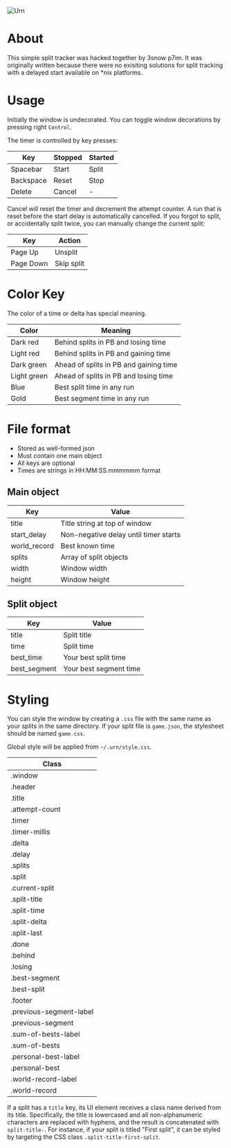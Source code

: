 ![Urn](http://i.imgur.com/19pQrjP.png)

# About

This simple split tracker was hacked together by 3snow p7im.
It was originally written because there were no exisiting
solutions for split tracking with a delayed start available
on *nix platforms.

# Usage

Initially the window is undecorated. You can toggle window decorations
by pressing right ```Control```.

The timer is controlled by key presses:

| Key        | Stopped | Started |
|------------|---------|---------|
| Spacebar   | Start   | Split   |
| Backspace  | Reset   | Stop    |
| Delete     | Cancel  | -       |

Cancel will reset the timer and decrement the attempt counter.
A run that is reset before the start delay is automatically
cancelled. If you forgot to split, or accidentally split twice,
you can manually change the current split:

| Key       | Action      |
|-----------|-------------|
| Page Up   | Unsplit     |
| Page Down | Skip split  |

# Color Key

The color of a time or delta has special meaning.

| Color       | Meaning                                |
|-------------|----------------------------------------|
| Dark red    | Behind splits in PB and losing time    |
| Light red   | Behind splits in PB and gaining time   |
| Dark green  | Ahead of splits in PB and gaining time |
| Light green | Ahead of splits in PB and losing time  |
| Blue        | Best split time in any run             |
| Gold        | Best segment time in any run           |

# File format

* Stored as well-formed json
* Must contain one main object
* All keys are optional
* Times are strings in HH:MM:SS.mmmmmm format

## Main object

| Key          | Value                                 |
|--------------|---------------------------------------|
| title        | Title string at top of window         |
| start_delay  | Non-negative delay until timer starts |
| world_record | Best known time                       |
| splits       | Array of split objects                |
| width        | Window width                          |
| height       | Window height                         |

## Split object

| Key          | Value                  |
|--------------|------------------------|
| title        | Split title            |
| time         | Split time             |
| best_time    | Your best split time   |
| best_segment | Your best segment time |

# Styling

You can style the window by creating a ```.css``` file
with the same name as your splits in the same directory.
If your split file is ```game.json```, the stylesheet
should be named ```game.css```.

Global style will be applied from ```~/.urn/style.css```.

| Class                   |
|-------------------------|
| .window                 |
| .header                 |
| .title                  |
| .attempt-count          |
| .timer                  |
| .timer-millis           |
| .delta                  |
| .delay                  |
| .splits                 |
| .split                  |
| .current-split          |
| .split-title            |
| .split-time             |
| .split-delta            | 
| .split-last             |
| .done                   |
| .behind                 |
| .losing                 |
| .best-segment           |
| .best-split             |
| .footer                 |
| .previous-segment-label |
| .previous-segment       |
| .sum-of-bests-label     |
| .sum-of-bests           |
| .personal-best-label    |
| .personal-best          |
| .world-record-label     |
| .world-record           |

If a split has a ```title``` key, its UI element receives a class
name derived from its title. Specifically, the title is lowercased
and all non-alphanumeric characters are replaced with hyphens, and
the result is concatenated with ```split-title-```. For instance,
if your split is titled "First split", it can be styled by
targeting the CSS class ```.split-title-first-split```.

